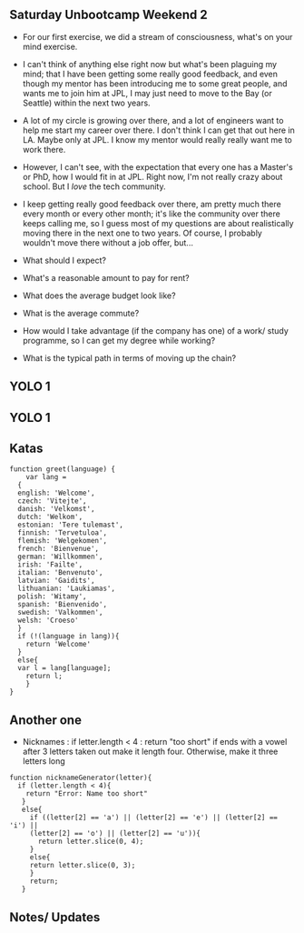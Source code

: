 ## Saturday Unbootcamp Weekend 2

- For our first exercise, we did a stream of consciousness,
  what's on your mind exercise.
  
- I can't think of anything else right now 
  but what's been plaguing my mind; 
  that I have been getting some really good feedback,
  and even though my mentor has been introducing me 
  to some great people, and wants me to join him at JPL,
  I may just need to move to the Bay (or Seattle)
  within the next two years.
  
- A lot of my circle is growing over there, 
  and a lot of engineers want to help me start my 
  career over there. I don't think I can get that out here
  in LA. Maybe only at JPL. I know my mentor would really
  really want me to work there.
  
- However, I can't see, with the expectation that every one 
  has a Master's or PhD, how I would fit in at JPL. 
  Right now, I'm not really crazy about school. 
  But I *love* the tech community. 

- I keep getting really good feedback over there,
  am pretty much there every month or every other month; 
  it's like the community over there keeps calling me,
  so I guess most of my questions are about realistically 
  moving there in the next one to two years.
  Of course, I probably wouldn't move there without a job
  offer, but...
  
- What should I expect?
- What's a reasonable amount to pay for rent?
- What does the average budget look like?
- What is the average commute?
- How would I take advantage (if the company has one)
  of a work/ study programme, so I can get my degree
  while working?
- What is the typical path in terms of moving up the chain?
   
 

## YOLO 1 


## YOLO 1 

## Katas

```
function greet(language) {
	var lang = 
  {
  english: 'Welcome',
  czech: 'Vitejte',
  danish: 'Velkomst',
  dutch: 'Welkom',
  estonian: 'Tere tulemast',
  finnish: 'Tervetuloa',
  flemish: 'Welgekomen',
  french: 'Bienvenue',
  german: 'Willkommen',
  irish: 'Failte',
  italian: 'Benvenuto',
  latvian: 'Gaidits',
  lithuanian: 'Laukiamas',
  polish: 'Witamy',
  spanish: 'Bienvenido',
  swedish: 'Valkommen',
  welsh: 'Croeso'
  }
  if (!(language in lang)){
    return 'Welcome'
  } 
  else{
  var l = lang[language];
    return l;
    }
}
```

## Another one

- Nicknames : if letter.length < 4 :
  return "too short"
  if ends with a vowel after 3 letters taken out
  make it length four.
  Otherwise, make it three letters long
  
```
function nicknameGenerator(letter){
  if (letter.length < 4){
    return "Error: Name too short"
   }
   else{
     if ((letter[2] == 'a') || (letter[2] == 'e') || (letter[2] == 'i') ||
     (letter[2] == 'o') || (letter[2] == 'u')){
       return letter.slice(0, 4);
     }
     else{
     return letter.slice(0, 3);
     }
     return;
   }
```

## Notes/ Updates
